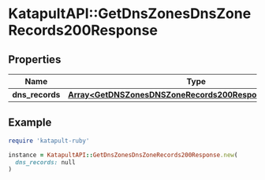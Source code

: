 # KatapultAPI::GetDnsZonesDnsZoneRecords200Response

## Properties

| Name | Type | Description | Notes |
| ---- | ---- | ----------- | ----- |
| **dns_records** | [**Array&lt;GetDNSZonesDNSZoneRecords200ResponseDNSRecords&gt;**](GetDNSZonesDNSZoneRecords200ResponseDNSRecords.md) |  |  |

## Example

```ruby
require 'katapult-ruby'

instance = KatapultAPI::GetDnsZonesDnsZoneRecords200Response.new(
  dns_records: null
)
```


